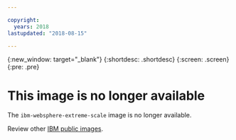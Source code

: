 ```yaml
---

copyright:
  years: 2018
lastupdated: "2018-08-15"

---
```


{:new_window: target="_blank"}
{:shortdesc: .shortdesc}
{:screen: .screen}
{:pre: .pre}

# This image is no longer available

The `ibm-websphere-extreme-scale` image is no longer available.

Review other [IBM public images](/docs/services/RegistryImages/index.html#ibm_images).
